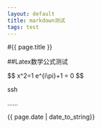 ```yaml
---
layout: default
title: markdown测试
tags: test
---
```


#{{ page.title }}


##Latex数学公式测试
<div>
$$
x^2=1
e^{i\pi}+1 = 0
$$
</div>

ssh

……

{{ page.date | date_to_string}}

